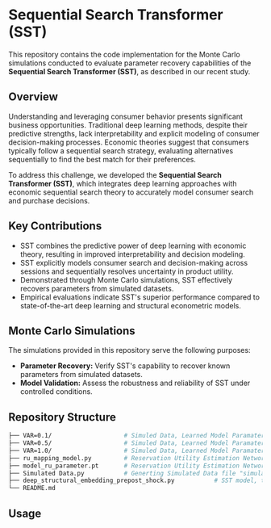 # Sequential Search Transformer (SST)

This repository contains the code implementation for the Monte Carlo simulations conducted to evaluate parameter recovery capabilities of the **Sequential Search Transformer (SST)**, as described in our recent study.

## Overview

Understanding and leveraging consumer behavior presents significant business opportunities. Traditional deep learning methods, despite their predictive strengths, lack interpretability and explicit modeling of consumer decision-making processes. Economic theories suggest that consumers typically follow a sequential search strategy, evaluating alternatives sequentially to find the best match for their preferences.

To address this challenge, we developed the **Sequential Search Transformer (SST)**, which integrates deep learning approaches with economic sequential search theory to accurately model consumer search and purchase decisions.

## Key Contributions

- SST combines the predictive power of deep learning with economic theory, resulting in improved interpretability and decision modeling.
- SST explicitly models consumer search and decision-making across sessions and sequentially resolves uncertainty in product utility.
- Demonstrated through Monte Carlo simulations, SST effectively recovers parameters from simulated datasets.
- Empirical evaluations indicate SST's superior performance compared to state-of-the-art deep learning and structural econometric models.

## Monte Carlo Simulations

The simulations provided in this repository serve the following purposes:

- **Parameter Recovery:** Verify SST's capability to recover known parameters from simulated datasets.
- **Model Validation:** Assess the robustness and reliability of SST under controlled conditions.


## Repository Structure

```bash
├── VAR=0.1/                    # Simuled Data, Learned Model Paramater, and Parameter Recovery results when VAR=0.1
├── VAR=0.5/                    # Simuled Data, Learned Model Paramater, and Parameter Recovery results when VAR=0.5
├── VAR=1.0/                    # Simuled Data, Learned Model Paramater, and Parameter Recovery results when VAR=1.0
├── ru_mapping_model.py         # Reservation Utility Estimation Network
├── model_ru_parameter.pt       # Reservation Utility Estimation Network Parameter]
├── Simulated Data.py           # Generting Simulated Data file "simulated_sessions.pkl"
├── deep_structural_embedding_prepost_shock.py           # SST model, training via real-world data or simulated data
└── README.md
```

## Usage

